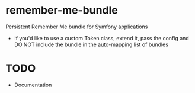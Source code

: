 # remember-me-bundle

Persistent Remember Me bundle for Symfony applications

- If you'd like to use a custom Token class, extend it, pass the config and DO NOT include the bundle in the auto-mapping list of bundles

# TODO

- Documentation
